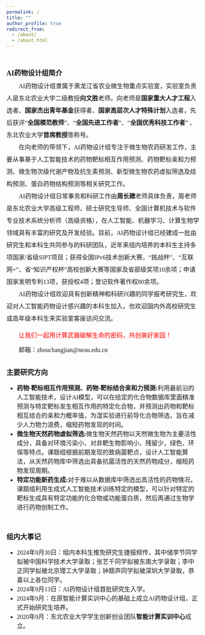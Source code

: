 ```yaml
---
permalink: /
title: ""
author_profile: true
redirect_from: 
  - /about/
  - /about.html
---
```

&nbsp;
<br/>
<p style="line-height:2.0">
<font face="微软雅黑" size=3>
<font face="微软雅黑" size=4><b>AI药物设计组简介</b></font>
<br>
&emsp;&emsp;AI药物设计组隶属于黑龙江省农业微生物重点实验室，实验室负责人是东北农业大学二级教授<b>向文胜</b>老师。向老师是<b>国家重大人才工程</b>入选者、<b>国家杰出青年基金</b>获得者、<b>国家高层次人才特殊计划</b>入选者，先后获评“<b>全国模范教师</b>”、“<b>全国先进工作者</b>”、“<b>全国优秀科技工作者</b>” 、东北农业大学<b>首席教授</b>等称号。 <br>
&emsp;&emsp;在向老师的带领下，AI药物设计组专注于微生物农药研发工作，主要从事基于人工智能技术的药物靶标相互作用预测、药物靶标亲和力预测、微生物次级代谢产物及抗生素预测、新型微生物农药虚拟筛选及结构预测、蛋白药物结构预测等相关研究工作。<br>
&emsp;&emsp;AI药物设计组日常事务和科研工作由<b>周长建</b>老师具体负责，周老师是东北农业大学高级工程师、硕士研究生导师、全国计算机技术与软件专业技术系统分析师（高级资格），在人工智能、机器学习、计算生物学领域具有丰富的研究及开发经验。目前，AI药物设计组已经建成一批由研究生和本科生共同参与的科研团队，近年来组内培养的本科生主持多项国家/省级SIPT项目；获得全国IPv6技术创新大赛，“挑战杯”、“互联网+”、省“知识产权杯”高校创新大赛等国家及省部级奖项10余项；申请国家发明专利13项，获授权4项；登记软件著作权80余项。<br>
&emsp;&emsp;AI药物设计组欢迎具有创新精神和科研兴趣的同学报考研究生，欢迎对人工智能药物设计感兴趣的本科生加入，也欢迎国内外高校研究生或高年级本科生来实验室客座访问交流。<br>
<p style="color:red;">&emsp;&emsp;让我们一起用计算武器破解生命的密码，共创美好家园！</p>
&emsp;&emsp;邮箱：zhouchangjian@neau.edu.cn
<br>
<br>
	
<font face="微软雅黑" size=4><b>主要研究方向</b></font>
<ul>
	<li><b>药物-靶标相互作用预测、药物-靶标结合亲和力预测:</b>利用最前沿的人工智能技术，设计AI模型，可以在给定的化合物数据库里面精准预测与特定靶标发生相互作用的特定化合物，并预测出药物和靶标相互结合的亲和力概率值，为湿实验进行前导化合物筛选，旨在减少人力物力浪费，缩短药物发现的时间。</li>
 	<li><b>微生物天然药物虚拟筛选:</b>微生物天然药物以天然微生物为主要活性成分，具备对环境污染小、对非靶生物影响小、残留少，绿色、环保等特点。课题组根据前期发现的致病菌靶点，设计人工智能算法，从天然药物库中筛选出具备抗菌活性的天然药物成分，缩短药物发现周期。</li>
  	<li><b>特定功能新药生成:</b>对于难以从数据库中筛选出高活性的药物情况，课题组利用生成式人工智能技术训练特定的模型，可以针对特定的靶标生成具有特定功能的化合物或功能蛋白质，然后再通过生物学进行药物创制工作。</li>
 </ul>
	
<br>
<br> 
<font face="微软雅黑" size=4><b>组内大事记</b></font>
<ul>
	<li>2024年9月30日：组内本科生推免研究生捷报频传，其中储李节同学拟被中国科学技术大学录取；张艺千同学拟被东南大学录取；李中正同学拟被北京理工大学录取；钟题声同学拟被深圳大学录取，恭喜以上各位同学。</li>	
	<li>2024年9月13日：AI药物设计组首批研究生入学。</li>	
	<li>2024年9月：在原智能计算实训中心的基础上成立AI药物设计组，正式开始研究生培养。</li>	
	<li>2020年9月：东北农业大学学生创新创业团队<b>智能计算实训中心</b>成立。 </li>
</ul>
</font>    
</p>



